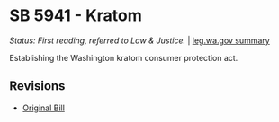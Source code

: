 # SB 5941 - Kratom
*Status: First reading, referred to Law & Justice.* | [leg.wa.gov summary](https://app.leg.wa.gov/billsummary?BillNumber=5941&Year=2021)

Establishing the Washington kratom consumer protection act.

## Revisions
* [Original Bill](1/)
